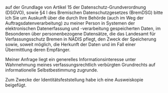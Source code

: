auf der Grundlage von Artikel 15 der Datenschutz-Grundverordnung (DSGVO), sowie
§4 I des Bremischen Datenschutzgesetzes (BremDSG) bitte ich Sie um Auskunft über
die durch Ihre Behörde (auch im Weg der Auftragsdatenverarbeitung) zu meiner Person
in Systemen der elektronischen Datenerfassung und -verarbeitung gespeicherten Daten,
im Besonderen über personenbezogene Datensätze, die das Landesamt für Verfassungsschutz
Bremen in NADIS pflegt, den Zweck der Speicherung sowie, soweit möglich, die Herkunft
der Daten und im Fall einer Übermittlung deren Empfänger.

Meiner Anfrage liegt ein generelles Informationsinteresse unter Wahrnehmung
meines verfassungsrechtlich verbürgten Grundrechts auf informationelle
Selbstbestimmung zugrunde.

Zum Zwecke der Identitätsfeststellung habe ich eine Ausweiskopie beigefügt.
